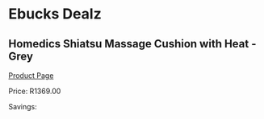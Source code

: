 
# Ebucks Dealz
## Homedics Shiatsu Massage Cushion with Heat - Grey
[Product Page](https://www.ebucks.com/web/shop/productSelected.do?prodId=1161058095&catId=1186086453)

Price: R1369.00

Savings: 


	